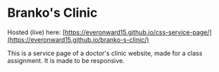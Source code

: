 # Branko's Clinic
Hosted (live) here: [https://everonward15.github.io/css-service-page/](https://everonward15.github.io/branko-s-clinic/)

This is a service page of a doctor's clinic website, made for a class assignment. 
It is made to be responsive. 


